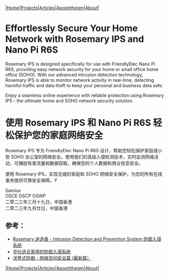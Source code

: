 |[Home](/README.md)|[Projects](/projects.md)|[Articles](/articles.md)|[Apophthegm](/apophthegm.md)|[About](/about.md)|

# Effortlessly Secure Your Home Network with Rosemary IPS and Nano Pi R6S

Rosemary IPS is designed specifically for use with FriendlyElec Nano Pi R6S, providing easy network security for your home or small office home office (SOHO). With our advanced intrusion detection technology, Rosemary IPS is able to monitor network activity in real-time, detecting harmful traffic and data theft to keep your personal and business data safe.

Enjoy a seamless online experience with reliable protection using Rosemary IPS - the ultimate home and SOHO network security solution. 

# 使用 Rosemary IPS 和 Nano Pi R6S 轻松保护您的家庭网络安全

Rosemary IPS 专为 FriendlyElec Nano Pi R6S 设计，帮助您轻松保护家庭或小型 SOHO 办公室的网络安全。使用我们的高级入侵检测技术，实时监测网络活动，可捕捉有害流量和数据窃取，确保您的个人数据和商业信息安全。

使用 Rosemary IPS，实现无缝的家庭和 SOHO 网络安全保护，为您的所有在线事务提供可靠安全保障。Y

Samiux  
OSCE OSCP OSWP  
二零二三年三月十九日，中国香港    
二零二三年九月廿日，中国香港    

## 参考：

- [Rosemary 迷迭香 - Intrusion Detection and Prevention System 防御入侵系统](/rosemary.md)  
- [平价适合家用的防御入侵系统](/nanopi.md)  
- [洋葱式防御 - 网络空间安全篇 (最新篇）](/onion-defense_3.md)  

|[Home](/README.md)|[Projects](/projects.md)|[Articles](/articles.md)|[Apophthegm](/apophthegm.md)|[About](/about.md)|
